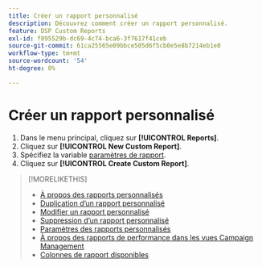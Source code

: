 ```yaml
---
title: Créer un rapport personnalisé
description: Découvrez comment créer un rapport personnalisé.
feature: DSP Custom Reports
exl-id: f895529b-dc69-4c74-bca6-3f7617f41ceb
source-git-commit: 61ca25565e09bbce505d6f5cb0e5e8b7214eb1e0
workflow-type: tm+mt
source-wordcount: '54'
ht-degree: 0%

---
```


# Créer un rapport personnalisé

1. Dans le menu principal, cliquez sur **[!UICONTROL Reports]**.
1. Cliquez sur **[!UICONTROL New Custom Report]**.
1. Spécifiez la variable [paramètres de rapport](/help/dsp/reports/report-settings.md).
1. Cliquez sur **[!UICONTROL Create Custom Report]**.

>[!MORELIKETHIS]
>
>* [À propos des rapports personnalisés](/help/dsp/reports/report-about.md)
>* [Duplication d’un rapport personnalisé](/help/dsp/reports/report-copy.md)
>* [Modifier un rapport personnalisé](/help/dsp/reports/report-edit.md)
>* [Suppression d’un rapport personnalisé](/help/dsp/reports/report-delete.md)
>* [Paramètres des rapports personnalisés](/help/dsp/reports/report-settings.md)
>* [À propos des rapports de performance dans les vues Campaign Management](/help/dsp/campaign-management/reports/campaign-reports-about.md)
>* [Colonnes de rapport disponibles](/help/dsp/reports/report-columns.md)
